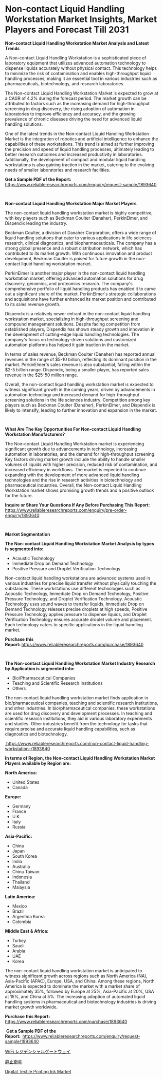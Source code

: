 <p><h1>Non-contact Liquid Handling Workstation Market Insights, Market Players and Forecast Till 2031</h1></p><p><strong>Non-contact Liquid Handling Workstation Market Analysis and Latest Trends</strong></p>
<p><p>A Non-contact Liquid Handling Workstation is a sophisticated piece of laboratory equipment that utilizes advanced automation technology to dispense liquids accurately without physical contact. This technology helps to minimize the risk of contamination and enables high-throughput liquid handling processes, making it an essential tool in various industries such as pharmaceuticals, biotechnology, and research laboratories.</p><p>The Non-contact Liquid Handling Workstation Market is expected to grow at a CAGR of 4.2% during the forecast period. The market growth can be attributed to factors such as the increasing demand for high-throughput screening in drug discovery, the rising adoption of automation in laboratories to improve efficiency and accuracy, and the growing prevalence of chronic diseases driving the need for advanced liquid handling solutions.</p><p>One of the latest trends in the Non-contact Liquid Handling Workstation Market is the integration of robotics and artificial intelligence to enhance the capabilities of these workstations. This trend is aimed at further improving the precision and speed of liquid handling processes, ultimately leading to better research outcomes and increased productivity in laboratories. Additionally, the development of compact and modular liquid handling workstations is also gaining traction in the market, catering to the evolving needs of smaller laboratories and research facilities.</p></p>
<p><strong>Get a Sample PDF of the Report:&nbsp;</strong> <a href="https://www.reliableresearchreports.com/enquiry/request-sample/1893640">https://www.reliableresearchreports.com/enquiry/request-sample/1893640</a></p>
<p>&nbsp;</p>
<p><strong>Non-contact Liquid Handling Workstation Major Market Players</strong></p>
<p><p>The non-contact liquid handling workstation market is highly competitive, with key players such as Beckman Coulter (Danaher), PerkinElmer, and Dispendix leading the industry. </p><p>Beckman Coulter, a division of Danaher Corporation, offers a wide range of liquid handling solutions that cater to various applications in life sciences research, clinical diagnostics, and biopharmaceuticals. The company has a strong global presence and a robust distribution network, which has contributed to its market growth. With continuous innovation and product development, Beckman Coulter is poised for future growth in the non-contact liquid handling workstation market.</p><p>PerkinElmer is another major player in the non-contact liquid handling workstation market, offering advanced automation solutions for drug discovery, genomics, and proteomics research. The company's comprehensive portfolio of liquid handling products has enabled it to carve out a significant share of the market. PerkinElmer's strategic collaborations and acquisitions have further enhanced its market position and contributed to its sales revenue growth.</p><p>Dispendix is a relatively newer entrant in the non-contact liquid handling workstation market, specializing in high-throughput screening and compound management solutions. Despite facing competition from established players, Dispendix has shown steady growth and innovation in the development of cutting-edge liquid handling technologies. The company's focus on technology-driven solutions and customized automation platforms has helped it gain traction in the market.</p><p>In terms of sales revenue, Beckman Coulter (Danaher) has reported annual revenues in the range of $5-10 billion, reflecting its dominant position in the market. PerkinElmer's sales revenue is also substantial, falling within the $2-5 billion range. Dispendix, being a smaller player, has reported sales revenue in the $25-50 million range.</p><p>Overall, the non-contact liquid handling workstation market is expected to witness significant growth in the coming years, driven by advancements in automation technology and increased demand for high-throughput screening solutions in the life sciences industry. Competition among key players such as Beckman Coulter (Danaher), PerkinElmer, and Dispendix is likely to intensify, leading to further innovation and expansion in the market.</p></p>
<p>&nbsp;</p>
<p><strong>What Are The Key Opportunities For Non-contact Liquid Handling Workstation Manufacturers?</strong></p>
<p><p>The Non-contact Liquid Handling Workstation market is experiencing significant growth due to advancements in technology, increasing automation in laboratories, and the demand for high-throughput screening. Key factors driving market growth include the ability to handle smaller volumes of liquids with higher precision, reduced risk of contamination, and increased efficiency in workflows. The market is expected to continue expanding with the development of more advanced liquid handling technologies and the rise in research activities in biotechnology and pharmaceutical industries. Overall, the Non-contact Liquid Handling Workstation market shows promising growth trends and a positive outlook for the future.</p></p>
<p><strong>Inquire or Share Your Questions If Any Before Purchasing This Report:</strong> <a href="https://www.reliableresearchreports.com/enquiry/pre-order-enquiry/1893640">https://www.reliableresearchreports.com/enquiry/pre-order-enquiry/1893640</a></p>
<p>&nbsp;</p>
<p><strong>Market Segmentation</strong></p>
<p><strong>The Non-contact Liquid Handling Workstation Market Analysis by types is segmented into:</strong></p>
<p><ul><li>Acoustic Technology</li><li>Immediate Drop on Demand Technology</li><li>Positive Pressure and Droplet Verification Technology</li></ul></p>
<p><p>Non-contact liquid handling workstations are advanced systems used in various industries for precise liquid transfer without physically touching the substances. These workstations use different technologies such as Acoustic Technology, Immediate Drop on Demand Technology, Positive Pressure Technology, and Droplet Verification Technology. Acoustic Technology uses sound waves to transfer liquids, Immediate Drop on Demand Technology releases precise droplets at high speeds, Positive Pressure Technology applies pressure to dispense liquids, and Droplet Verification Technology ensures accurate droplet volume and placement. Each technology caters to specific applications in the liquid handling market.</p></p>
<p><strong>Purchase this Report:&nbsp;</strong><a href="https://www.reliableresearchreports.com/purchase/1893640">https://www.reliableresearchreports.com/purchase/1893640</a></p>
<p>&nbsp;</p>
<p><strong>The Non-contact Liquid Handling Workstation Market Industry Research by Application is segmented into:</strong></p>
<p><ul><li>Bio/Pharmaceutical Companies</li><li>Teaching and Scientific Research Institutions</li><li>Others</li></ul></p>
<p><p>The non-contact liquid handling workstation market finds application in bio/pharmaceutical companies, teaching and scientific research institutions, and other industries. In bio/pharmaceutical companies, these workstations are used for drug discovery and development processes. In teaching and scientific research institutions, they aid in various laboratory experiments and studies. Other industries benefit from the technology for tasks that require precise and accurate liquid handling capabilities, such as diagnostics and biotechnology.</p></p>
<p><a href="https://www.reliableresearchreports.com/non-contact-liquid-handling-workstation-r1893640">&nbsp;https://www.reliableresearchreports.com/non-contact-liquid-handling-workstation-r1893640</a></p>
<p><strong>In terms of Region, the Non-contact Liquid Handling Workstation Market Players available by Region are:</strong></p>
<p>
    <p> <strong> North America: </strong>
        <ul>
            <li>United States</li>
            <li>Canada</li>
        </ul>
        </p> 
    <p> <strong> Europe: </strong>
        <ul>
            <li>Germany</li>
            <li>France</li>
            <li>U.K.</li>
            <li>Italy</li>
            <li>Russia</li>
        </ul>
        </p> 
    <p> <strong> Asia-Pacific: </strong>
        <ul>
            <li>China</li>
            <li>Japan</li>
            <li>South Korea</li>
            <li>India</li>
            <li>Australia</li>
            <li>China Taiwan</li>
            <li>Indonesia</li>
            <li>Thailand</li>
            <li>Malaysia</li>
        </ul>
        </p> 
    <p> <strong> Latin America: </strong>
        <ul>
            <li>Mexico</li>
            <li>Brazil</li>
            <li>Argentina Korea</li>
            <li>Colombia</li>
        </ul>
        </p> 
    <p> <strong> Middle East & Africa: </strong>
        <ul>
            <li>Turkey</li>
            <li>Saudi</li>
            <li>Arabia</li>
            <li>UAE</li>
            <li>Korea</li>
        </ul>
    </p>
    </p>
<p><p>The non-contact liquid handling workstation market is anticipated to witness significant growth across regions such as North America (NA), Asia-Pacific (APAC), Europe, USA, and China. Among these regions, North America is expected to dominate the market with a market share of approximately 35%, followed by Europe at 25%, Asia-Pacific at 20%, USA at 15%, and China at 5%. The increasing adoption of automated liquid handling systems in pharmaceutical and biotechnology industries is driving market growth worldwide.</p></p>
<p><strong>Purchase this Report: </strong><a href="https://www.reliableresearchreports.com/purchase/1893640">https://www.reliableresearchreports.com/purchase/1893640</a></p>
<p>&nbsp;<strong>Get a Sample PDF of the Report:&nbsp;&nbsp;</strong><a href="https://www.reliableresearchreports.com/enquiry/request-sample/1893640">https://www.reliableresearchreports.com/enquiry/request-sample/1893640</a></p>
<p><strong></strong></p>
<p><p><a href="https://github.com/decker5351/Market-Research-Report-List-1/blob/main/879694444595.md">WiFi レジデンシャルゲートウェイ</a></p><p><a href="https://github.com/KaydenJohns1964/Market-Research-Report-List-1/blob/main/545990944594.md">静止衛星</a></p><p><a href="https://issuu.com/reportprime-2/docs/digital-textile-printing-ink-market-size-2030.pptx">Digital Textile Printing Ink Market</a></p></p>